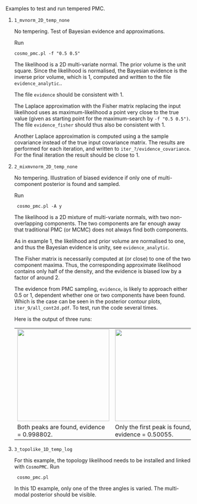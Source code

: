 
Examples to test and run tempered PMC.

1. `1_mvnorm_2D_temp_none`

   No tempering. Test of Bayesian evidence and approximations.

   Run

   ```cosmo_pmc.pl -f "0.5 0.5"```

   The likelihood is a 2D multi-variate normal. The prior volume is
   the unit square. Since the likelihood is normalised, the Bayesian evidence
   is the inverse prior volume, which is 1, computed and written to the
   file `evidence_analytic`..

   The file `evidence` should be consistent with 1.

   The Laplace approximation with the Fisher matrix replacing the input likelihood
   uses as maximum-likelihood a point very close to the
   true value (given as starting point for the maximum-search by `-f "0.5 0.5")`.
   The file `evidence_fisher` should thus also be consistent with 1.

   Another Laplace approximation is computed using a the sample covariance
   instead of the true input covariance matrix. The results are performed for each
   iteration, and written to `iter_?/evidence_covariance`. For the final iteration
   the result should be close to 1.

2. `2_mixmvnorm_2D_temp_none`

   No tempering. Illustration of biased evidence if only one of multi-component
   posterior is found and sampled.

   Run

   ``` cosmo_pmc.pl -A y```

   The likelihood is a 2D mixture of multi-variate normals, with two non-overlapping components.
   The two components are far enough away that traditional PMC (or MCMC) does not always find
   both components.

   As in example 1, the likelihood and prior volume are normalised to one, and thus the
   Bayesian evidence is unity, see `evidence_analytic`.

   The Fisher matrix is necessarily computed at (or close) to one of the two component maxima.
   Thus, the corresponding approximate likelihood contains only half of the density, and the
   evidence is biased low by a factor of around 2.

   The evidence from PMC sampling, `evidence`, is likely to approach either 0.5 or 1, dependent
   whether one or two components have been found. Which is the case can be seen in the posterior
   contour plots, `iter_9/all_cont2d.pdf`. To test, run the code several times.

   Here is the output of three runs:

   <table>

   <tr>
   <td>
   <img width="250" src="2_mixmvnorm_2D_temp_none/cont2d_0_1-2comp.png">
   </td>
   <td>
   <img width="250" src="2_mixmvnorm_2D_temp_none/cont2d_0_1-1comp.png">
   </td>
   <td>
   <img width="250" src="2_mixmvnorm_2D_temp_none/cont2d_0_1-1comp2.png">
   </td>
   </tr>
   <tr>
   <td>Both peaks are found, evidence = 0.998802.</td>
   <td>Only the first peak is found, evidence = 0.50055.</td>
   <td>Only the second peak is found, evidence = 0.499927.</td>
   </tr>

   </table>

3. `3_topolike_1D_temp_log`

   For this example, the topology likelihood needs to be installed and linked with `CosmoPMC`.
   Run

   ``` cosmo_pmc.pl```

   In this 1D example, only one of the three angles is varied. The multi-modal posterior should
   be visible.
